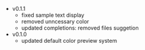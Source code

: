 - v0.1.1
    - fixed sample text display
    - removed unncessary color
    - updated completions: removed files suggetion
- v0.1.0
    - updated default color preview system